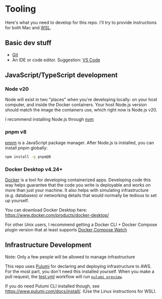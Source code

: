 # Tooling

Here's what you need to develop for this repo. I'll try to provide instructions for both Mac and [WSL](https://learn.microsoft.com/en-us/windows/wsl/install).

## Basic dev stuff

- [Git](https://git-scm.com/)
- An IDE or code editor. Suggestion: [VS Code](https://code.visualstudio.com/)

## JavaScript/TypeScript development

### Node v20

Node will exist in two "places" when you're developing locally: on your host computer, and inside the Docker containers. Your host Node.js version should match the image the containers use, which right now is Node.js v20.

I recommend installing Node.js through [nvm](https://github.com/nvm-sh/nvm)

### pnpm v8

[pnpm](https://pnpm.io/) is a JavaScript package manager. After Node.js is installed, you can install pnpm globally:

```sh
npm install -g pnpm@8
```

### Docker Desktop v4.24+

[Docker](https://docs.docker.com/get-started/overview/) is a tool for developing containerized apps. Developing code this way helps guarantee that the code you write is deployable and works on more than just your machine. It also helps with simulating infrastructure (e.g. databases) or networking details that would normally be tedious to set up yourself.

You can download Docker Desktop here: https://www.docker.com/products/docker-desktop/

For other Unix users, I recommend getting a Docker CLI + Docker Compose plugin version that at least supports [Docker Compose Watch](https://docs.docker.com/compose/file-watch/)

## Infrastructure Development

Note: Only a few people will be allowed to manage infrastructure

This repo uses [Pulumi](https://www.pulumi.com/) for declaring and deploying infrastructure to AWS. For the most part, you don't need this installed yourself. When you make a pull request, the [test.yml](/.github/workflows/test.yml) workflow will run [`pulumi preview`](https://www.pulumi.com/docs/cli/commands/pulumi_preview/).

If you do need Pulumi CLI installed though, see https://www.pulumi.com/docs/install/. (Use the Linux instructions for WSL).
